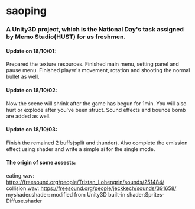 # saoping
### A Unity3D project, which is the National Day's task assigned by Memo Studio(HUST) for us freshmen.
#### Update on 18/10/01:
Prepared the texture resources. Finished main menu, setting panel and pause menu. Finished player's movement, rotation and shooting the normal bullet as well.

#### Update on 18/10/02:
Now the scene will shrink after the game has begun for 1min. You will also hurt or explode after you've been struct. Sound effects and bounce bomb are added as well.

#### Update on 18/10/03:
Finish the remained 2 buffs(split and thunder). Also complete the emission effect using shader and write a simple ai for the single mode.

#### The origin of some assests:
eating.wav: https://freesound.org/people/Tristan_Lohengrin/sounds/251484/
collision.wav: https://freesound.org/people/jeckkech/sounds/391658/
myshader.shader: modified from Unity3D built-in shader:Sprites-Diffuse.shader
